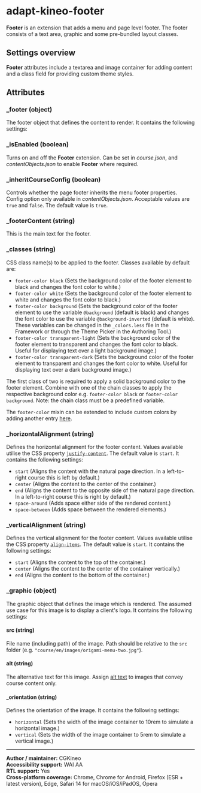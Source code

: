# adapt-kineo-footer

**Footer** is an extension that adds a menu and page level footer. The footer consists of a text area, graphic and some pre-bundled layout classes.

## Settings overview

**Footer** attributes include a textarea and image container for adding content and a class field for providing custom theme styles.

## Attributes

### \_footer (object)

The footer object that defines the content to render. It contains the following settings:

### \_isEnabled (boolean)

Turns on and off the **Footer** extension. Can be set in _course.json_, and _contentObjects.json_ to enable **Footer** where required.

### \_inheritCourseConfig (boolean)

Controls whether the page footer inherits the menu footer properties. Config option only available in _contentObjects.json_. Acceptable values are `true` and `false`. The default value is `true`.

### \_footerContent (string)

This is the main text for the footer.

### \_classes (string)

CSS class name(s) to be applied to the footer. Classes available by default are:

- `footer-color black` (Sets the background color of the footer element to black and changes the font color to white.)
- `footer-color white` (Sets the background color of the footer element to white and changes the font color to black.)
- `footer-color background` (Sets the background color of the footer element to use the variable `@background` (default is black) and changes the font color to use the variable `@background-inverted` (default is white). These variables can be changed in the `_colors.less` file in the Framework or through the Theme Picker in the Authoring Tool.)
- `footer-color transparent-light` (Sets the background color of the footer element to transparent and changes the font color to black. Useful for displaying text over a light background image.)
- `footer-color transparent-dark` (Sets the background color of the footer element to transparent and changes the font color to white. Useful for displaying text over a dark background image.)

The first class of two is required to apply a solid background color to the footer element. Combine with one of the chain classes to apply the respective background color e.g. `footer-color black` or `footer-color background`. Note: the chain class must be a predefined variable.

The `footer-color` mixin can be extended to include custom colors by adding another entry [here](https://github.com/cgkineo/adapt-footer/blob/master/less/footer.less#L51).

### \_horizontalAlignment (string)

Defines the horizontal alignment for the footer content. Values available utilise the CSS property [`justify-content`](https://developer.mozilla.org/en-US/docs/Web/CSS/justify-content). The default value is `start`. It contains the following settings:

- `start` (Aligns the content with the natural page direction. In a left-to-right course this is left by default.)
- `center` (Aligns the content to the center of the container.)
- `end` (Aligns the content to the opposite side of the natural page direction. In a left-to-right course this is right by default.)
- `space-around` (Adds space either side of the rendered content.)
- `space-between` (Adds space between the rendered elements.)

### \_verticalAlignment (string)

Defines the vertical alignment for the footer content. Values available utilise the CSS property [`align-items`](https://developer.mozilla.org/en-US/docs/Web/CSS/align-items). The default value is `start`. It contains the following settings:

- `start` (Aligns the content to the top of the container.)
- `center` (Aligns the content to the center of the container vertically.)
- `end` (Aligns the content to the bottom of the container.)

### \_graphic (object)

The graphic object that defines the image which is rendered. The assumed use case for this image is to display a client's logo. It contains the following settings:

#### src (string)

File name (including path) of the image. Path should be relative to the `src` folder (e.g. `"course/en/images/origami-menu-two.jpg"`).

#### alt (string)

The alternative text for this image. Assign [alt text](https://github.com/adaptlearning/adapt_framework/wiki/Providing-good-alt-text) to images that convey course content only.

#### \_orientation (string)

Defines the orientation of the image. It contains the following settings:

- `horizontal` (Sets the width of the image container to 10rem to simulate a horizontal image.)
- `vertical` (Sets the width of the image container to 5rem to simulate a vertical image.)

---

**Author / maintainer:** CGKineo <br>
**Accessibility support:** WAI AA <br>
**RTL support:** Yes <br>
**Cross-platform coverage:** Chrome, Chrome for Android, Firefox (ESR + latest version), Edge, Safari 14 for macOS/iOS/iPadOS, Opera<br>
